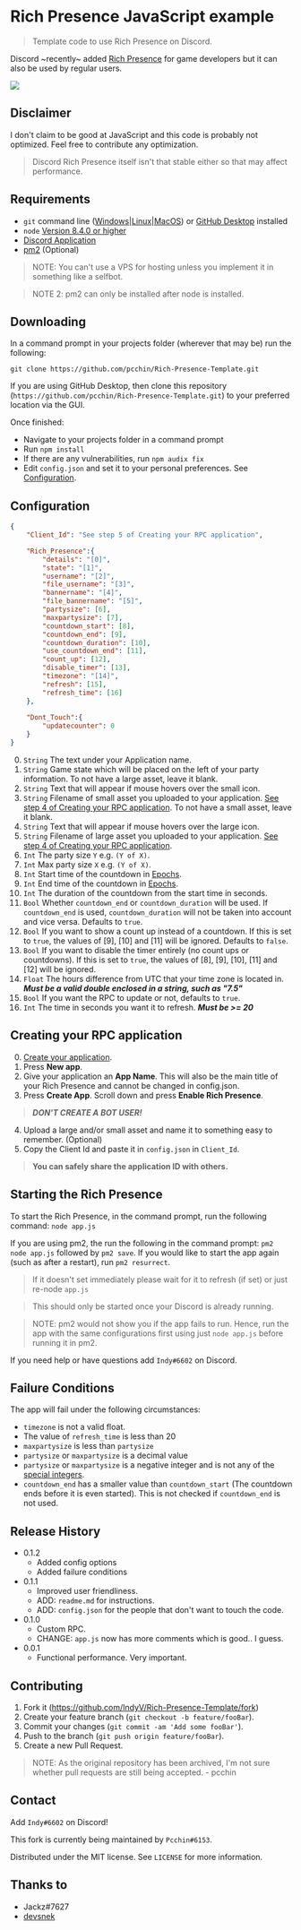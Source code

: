 # Rich Presence JavaScript example
> Template code to use Rich Presence on Discord.

Discord ~recently~ added [Rich Presence](https://discordapp.com/developers/docs/rich-presence/best-practices) for game developers but it can also be used by regular users.

![](https://i.imgur.com/p6WUZoi.png)

## Disclaimer
I don't claim to be good at JavaScript and this code is probably not optimized.
Feel free to contribute any optimization.

> Discord Rich Presence itself isn't that stable either so that may affect performance.

## Requirements

- `git` command line ([Windows](https://git-scm.com/download/win)|[Linux](https://git-scm.com/book/en/v2/Getting-Started-Installing-Git)|[MacOS](https://git-scm.com/download/mac)) or [GitHub Desktop](https://desktop.github.com/) installed
- `node` [Version 8.4.0 or higher](https://nodejs.org)
- [Discord Application](https://discordapp.com/developers/applications/me)
- [pm2](https://pm2.keymetrics.io/) (Optional)

> NOTE: You can't use a VPS for hosting unless you implement it in something like a selfbot.

> NOTE 2: pm2 can only be installed after node is installed.

## Downloading

In a command prompt in your projects folder (wherever that may be) run the following:

`git clone https://github.com/pcchin/Rich-Presence-Template.git`

If you are using GitHub Desktop, then clone this repository (`https://github.com/pcchin/Rich-Presence-Template.git`) to your preferred location via the GUI.

Once finished: 

- Navigate to your projects folder in a command prompt
- Run `npm install`
- If there are any vulnerabilities, run `npm audix fix`
- Edit `config.json` and set it to your personal preferences. See [Configuration](#config).


## <a name="config"></a>Configuration

```json
{
    "Client_Id": "See step 5 of Creating your RPC application",

    "Rich_Presence":{
        "details": "[0]",
        "state": "[1]",
        "username": "[2]",
        "file_username": "[3]",
        "bannername": "[4]",
        "file_bannername": "[5]",
        "partysize": [6],
        "maxpartysize": [7],
        "countdown_start": [8],
        "countdown_end": [9],
        "countdown_duration": [10],
        "use_countdown_end": [11],
        "count_up": [12],
        "disable_timer": [13],
        "timezone": "[14]",
        "refresh": [15],
        "refresh_time": [16]
    },
    
    "Dont_Touch":{
        "updatecounter": 0
    }
}
```

0. `String` The text under your Application name.
1. `String` Game state which will be placed on the left of your party information. To not have a large asset, leave it blank.
2. `String` Text that will appear if mouse hovers over the small icon.
3. `String` Filename of small asset you uploaded to your application. [See step 4 of Creating your RPC application](#createrpc). To not have a small asset, leave it blank.
4. `String` Text that will appear if mouse hovers over the large icon.
5. `String` Filename of large asset you uploaded to your application. [See step 4 of Creating your RPC application](#createrpc).
6. `Int` The party size `Y` e.g. `(Y of X)`.
7. `Int` Max party size `X` e.g. `(Y of X)`.
8. `Int` Start time of the countdown in [Epochs](https://www.epochconverter.com/).
9. `Int` End time of the countdown in [Epochs](https://www.epochconverter.com/).
10. `Int` The duration of the countdown from the start time in seconds.
11. `Bool` Whether `countdown_end` or `countdown_duration` will be used. If `countdown_end` is used, `countdown_duration` will not be taken into account and vice versa. Defaults to `true`.
12. `Bool` If you want to show a count up instead of a countdown. If this is set to `true`, the values of \[9\], \[10\] and \[11\] will be ignored. Defaults to `false`.
13. `Bool` If you want to disable the timer entirely (no count ups or countdowns). If this is set to `true`, the values of \[8\], \[9\], \[10\], \[11\] and \[12\] will be ignored.
14. `Float` The hours difference from UTC that your time zone is located in. ***Must be a valid double enclosed in a string, such as "7.5"***
15. `Bool` If you want the RPC to update or not, defaults to `true`.
16. `Int` The time in seconds you want it to refresh. ***Must be >= 20***

## <a name="createrpc"></a>Creating your RPC application

0. [Create your application](https://discordapp.com/developers/applications/me).
1. Press **New app**.
2. Give your application an **App Name**. This will also be the main title of your Rich Presence and cannot be changed in config.json.
3. Press **Create App**. Scroll down and press **Enable Rich Presence**. 
> ***DON'T CREATE A BOT USER!***
4. Upload a large and/or small asset and name it to something easy to remember. (Optional)
5. Copy the Client Id and paste it in `config.json` in `Client_Id`.

> **You can safely share the application ID with others.**

## Starting the Rich Presence

To start the Rich Presence, in the command prompt, run the following command:
`node app.js`

If you are using pm2, the run the following in the command prompt: `pm2 node app.js` followed by `pm2 save`. If you would like to start the app again (such as after a restart), run `pm2 resurrect`.

> If it doesn't set immediately please wait for it to refresh (if set) or just re-node `app.js`

> This should only be started once your Discord is already running.

> NOTE: pm2 would not show you if the app fails to run. Hence, run the app with the same configurations first using just `node app.js` before running it in pm2.

If you need help or have questions add `Indy#6602` on Discord.

## Failure Conditions

The app will fail under the following circumstances:

- `timezone` is not a valid float.
- The value of `refresh_time` is less than 20
- `maxpartysize` is less than `partysize`
- `partysize` or `maxpartysize` is a decimal value
- `partysize` or `maxpartysize` is a negative integer and is not any of the [special integers](#template).
- `countdown_end` has a smaller value than `countdown_start` (The countdown ends before it is even started). This is not checked if `countdown_end` is not used.

## Release History

* 0.1.2
    * Added config options
    * Added failure conditions
* 0.1.1
    * Improved user friendliness.
    * ADD: `readme.md` for instructions.
    * ADD: `config.json` for the people that don't want to touch the code.
* 0.1.0
    * Custom RPC.
    * CHANGE: `app.js` now has more comments which is good.. I guess.
* 0.0.1
    * Functional performance. Very important.

## Contributing

1. Fork it (https://github.com/IndyV/Rich-Presence-Template/fork)
2. Create your feature branch (`git checkout -b feature/fooBar`).
3. Commit your changes (`git commit -am 'Add some fooBar'`).
4. Push to the branch (`git push origin feature/fooBar`).
5. Create a new Pull Request.

> NOTE: As the original repository has been archived, I'm not sure whether pull requests are still being accepted. - pcchin

## Contact

Add `Indy#6602` on Discord!

This fork is currently being maintained by `Pcchin#6153`.

Distributed under the MIT license. See ``LICENSE`` for more information.

## Thanks to

* Jackz#7627
* [devsnek](https://github.com/devsnek)
